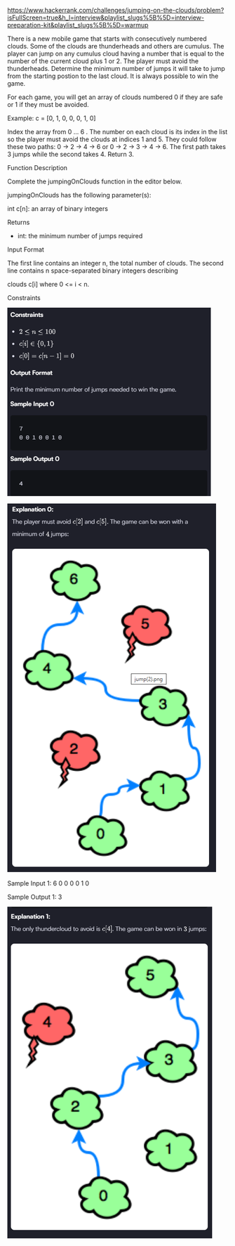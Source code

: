 https://www.hackerrank.com/challenges/jumping-on-the-clouds/problem?isFullScreen=true&h_l=interview&playlist_slugs%5B%5D=interview-preparation-kit&playlist_slugs%5B%5D=warmup

There is a new mobile game that starts with consecutively numbered clouds. Some of the clouds are thunderheads and others are cumulus. The player can jump on any cumulus cloud having a number that is equal to the number of the current cloud plus 1  or 2.
The player must avoid the thunderheads. Determine the minimum number of jumps it will take to jump from the starting postion to the last cloud.
It is always possible to win the game.

For each game, you will get an array of clouds numbered 0 if they are safe or 1 if they must be avoided.

Example:
c = [0, 1, 0, 0, 0, 1, 0]

Index the array from 0 ... 6 . 
The number on each cloud is its index in the list so the player must avoid the clouds at indices 1 and 5. 
They could follow these two paths: 0 -> 2 -> 4 -> 6 or 0 -> 2 -> 3 -> 4 -> 6. The first path takes 3 jumps while the second takes 4. Return 3.

Function Description

Complete the jumpingOnClouds function in the editor below.

jumpingOnClouds has the following parameter(s):

int c[n]: an array of binary integers

Returns

* int: the minimum number of jumps required

Input Format

The first line contains an integer n,
the total number of clouds. The second line contains n space-separated binary integers describing

clouds c[i] where 0 <= i < n.

Constraints

![img.png](img.png)

![img_1.png](img_1.png)

Sample Input 1:
6
0 0 0 0 1 0

Sample Output 1:
3

![img_2.png](img_2.png)